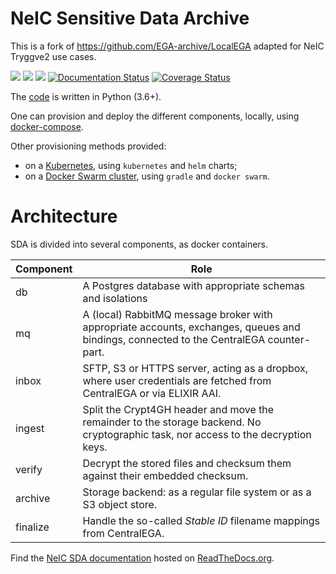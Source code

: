 # NeIC Sensitive Data Archive

This is a fork of https://github.com/EGA-archive/LocalEGA adapted for NeIC Tryggve2 use cases.

![](https://github.com/neicnordic/LocalEGA/workflows/Python%20unit%20tests/badge.svg)
![](https://github.com/neicnordic/LocalEGA/workflows/Python%20style%20check/badge.svg)
![](https://github.com/neicnordic/LocalEGA/workflows/Integration%20Tests/badge.svg)
[![Documentation Status](https://readthedocs.org/projects/neic-sda/badge/?version=latest)](https://neic-sda.readthedocs.io/en/latest/?badge=latest)
[![Coverage Status](https://coveralls.io/repos/github/neicnordic/LocalEGA/badge.svg?branch=master)](https://coveralls.io/github/neicnordic/LocalEGA?branch=master)

The [code](lega) is written in Python (3.6+).

One can provision and deploy the different components, locally, using [docker-compose](deploy).

Other provisioning methods provided:

* on a [Kubernetes](https://github.com/neicnordic/sda-helm/), using `kubernetes` and `helm` charts;
* on a [Docker Swarm cluster](https://github.com/neicnordic/LocalEGA-deploy-swarm), using `gradle` and `docker swarm`.

# Architecture

SDA is divided into several components, as docker containers.

| Component   | Role |
|-------------|------|
| db          | A Postgres database with appropriate schemas and isolations |
| mq          | A (local) RabbitMQ message broker with appropriate accounts, exchanges, queues and bindings, connected to the CentralEGA counter-part. |
| inbox       | SFTP, S3 or HTTPS server, acting as a dropbox, where user credentials are fetched from CentralEGA or via ELIXIR AAI. |
| ingest      | Split the Crypt4GH header and move the remainder to the storage backend. No cryptographic task, nor access to the decryption keys. |
| verify      | Decrypt the stored files and checksum them against their embedded checksum. |
| archive     | Storage backend: as a regular file system or as a S3 object store. |
| finalize    | Handle the so-called _Stable ID_ filename mappings from CentralEGA. |

Find the [NeIC SDA documentation](https://neic-sda.readthedocs.io) hosted on [ReadTheDocs.org](https://readthedocs.org/).
